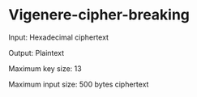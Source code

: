 ﻿# Vigenere-cipher-breaking
Input: Hexadecimal ciphertext

Output: Plaintext


Maximum key size: 13

Maximum input size: 500 bytes ciphertext

